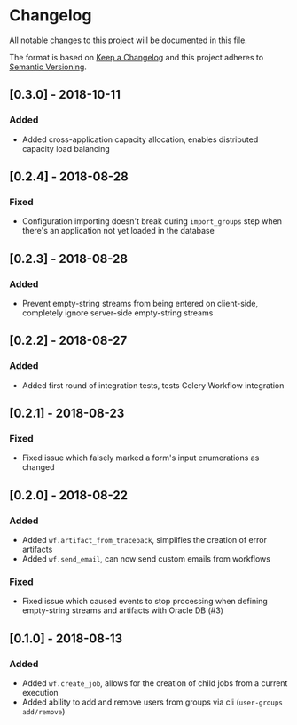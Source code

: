 # Changelog
All notable changes to this project will be documented in this file.

The format is based on [Keep a Changelog](http://keepachangelog.com/en/1.0.0/)
and this project adheres to [Semantic Versioning](http://semver.org/spec/v2.0.0.html).

## [0.3.0] - 2018-10-11
### Added
- Added cross-application capacity allocation, enables distributed
  capacity load balancing

## [0.2.4] - 2018-08-28
### Fixed
- Configuration importing doesn't break during `import_groups` step
  when there's an application not yet loaded in the database

## [0.2.3] - 2018-08-28
### Added
- Prevent empty-string streams from being entered on client-side,
  completely ignore server-side empty-string streams

## [0.2.2] - 2018-08-27
### Added
- Added first round of integration tests, tests Celery Workflow
  integration

## [0.2.1] - 2018-08-23
### Fixed
- Fixed issue which falsely marked a form's input enumerations as
  changed

## [0.2.0] - 2018-08-22
### Added
- Added `wf.artifact_from_traceback`, simplifies the creation of error
  artifacts
- Added `wf.send_email`, can now send custom emails from workflows

### Fixed
- Fixed issue which caused events to stop processing when defining
  empty-string streams and artifacts with Oracle DB (#3)

## [0.1.0] - 2018-08-13
### Added
- Added `wf.create_job`, allows for the creation of child jobs from a
  current execution
- Added ability to add and remove users from groups via cli
  (`user-groups add/remove`)